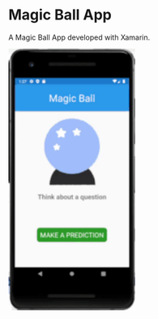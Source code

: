 # Magic Ball App

A Magic Ball App developed with Xamarin.

<img src="magic_ball.gif" width="250"/>
